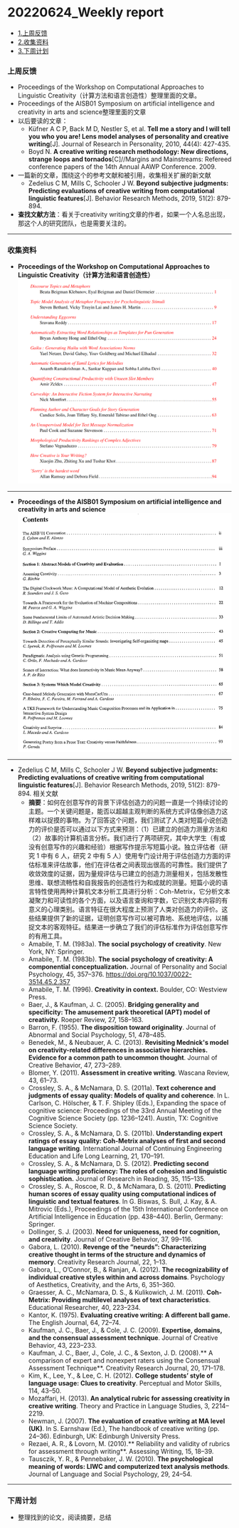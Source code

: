 # 20220624_Weekly report
+ [1.上周反馈](上周反馈)
+ [2.收集资料](收集资料)
+ [3.下周计划](下周计划)

### 上周反馈
* Proceedings of the Workshop on Computational Approaches to Linguistic Creativity（计算方法和语言创造性）整理里面的文章。
* Proceedings of the AISB01 Symposium on artificial intelligence and creativity in arts and science整理里面的文章
* 以后要读的文章：
  * Küfner A C P, Back M D, Nestler S, et al. **Tell me a story and I will tell you who you are! Lens model analyses of personality and creative writing**[J]. Journal of Research in Personality, 2010, 44(4): 427-435.
  * Boyd N. **A creative writing research methodology: New directions, strange loops and tornados**[C]//Margins and Mainstreams: Refereed conference papers of the 14th Annual AAWP Conference. 2009.
* 一篇新的文章，围绕这个的参考文献和被引用，收集相关扩展的新文献
   * Zedelius C M, Mills C, Schooler J W. **Beyond subjective judgments: Predicting evaluations of creative writing from computational linguistic features**[J]. Behavior Research Methods, 2019, 51(2): 879-894. 
* **查找文献方法**：看关于creativity writing文章的作者，如果一个人名总出现，那这个人的研究团队，也是需要关注的。


* * *


### 收集资料
* **Proceedings of the Workshop on Computational Approaches to Linguistic Creativity（计算方法和语言创造性）**
![](微信图片_20220623010122.png)

* * *

* **Proceedings of the AISB01 Symposium on artificial intelligence and creativity in arts and science**
![](微信图片_20220623011115.png)

* * *

* Zedelius C M, Mills C, Schooler J W. **Beyond subjective judgments: Predicting evaluations of creative writing from computational linguistic features**[J]. Behavior Research Methods, 2019, 51(2): 879-894. 相关文献
  * **摘要**：如何在创意写作的背景下评估创造力的问题一直是一个持续讨论的主题。一个关键问题是，能否以超越主观判断的系统方式评估像创造力这样难以捉摸的事物。为了回答这个问题，我们测试了人类对短篇小说创造力的评价是否可以通过以下方式来预测：（1）已建立的创造力测量方法和（2）故事的计算机语言分析。我们进行了两项研究，其中大学生（有或没有创意写作的兴趣和经验）根据写作提示写短篇小说。独立评估者（研究 1 中有 6 人，研究 2 中有 5 人）使用专门设计用于评估创造力方面的评估标准来评估故事，他们在评估者之间表现出很高的可靠性。我们提供了收敛效度的证据，因为量规评估与已建立的创造力测量相关，包括发散性思维、联想流畅性和自我报告的创造性行为和成就的测量。短篇小说的语言特性使用两种计算机文本分析工具进行分析：Coh-Metrix，它分析文本凝聚力和可读性的各个方面，以及语言查询和字数，它识别文本内容的有意义的心理类别。语言特征在很大程度上预测了人类对创造力的评价。这些结果提供了新的证据，证明创意写作可以被可靠地、系统地评估，以捕捉文本的客观特征。结果进一步确立了我们的评估标准作为评估创意写作的有用工具。
  * Amabile, T. M. (1983a). **The social psychology of creativity**. New York, NY: Springer.
  * Amabile, T. M. (1983b). **The social psychology of creativity: A componential conceptualization.** Journal of Personality and Social Psychology, 45, 357–376. https://doi.org/10.1037/0022-3514.45.2.357
  * Amabile, T. M. (1996). **Creativity in context.** Boulder, CO: Westview Press.
  * Baer, J., & Kaufman, J. C. (2005). **Bridging generality and specificity: The amusement park theoretical (APT) model of creativity.** Roeper Review, 27, 158–163.
  * Barron, F. (1955). **The disposition toward originality**. Journal of Abnormal and Social Psychology, 51, 478–485.
  * Benedek, M., & Neubauer, A. C. (2013). **Revisiting Mednick's model on creativity-related differences in associative hierarchies. Evidence for a common path to uncommon thought**. Journal of Creative Behavior, 47, 273–289.
  * Blomer, Y. (2011). **Assessment in creative writing**. Wascana Review, 43, 61–73.
  * Crossley, S. A., & McNamara, D. S. (2011a). **Text coherence and judgments of essay quality: Models of quality and coherence**. In L. Carlson, C. Hölscher, & T. F. Shipley (Eds.), Expanding the space of cognitive science: Proceedings of the 33rd Annual Meeting of the Cognitive Science Society (pp. 1236–1241). Austin, TX: Cognitive Science Society.
  * Crossley, S. A., & McNamara, D. S. (2011b). **Understanding expert ratings of essay quality: Coh-Metrix analyses of first and second language writing**. International Journal of Continuing Engineering Education and Life Long Learning, 21, 170–191.
  * Crossley, S. A., & McNamara, D. S. (2012). **Predicting second language writing proficiency: The roles of cohesion and linguistic sophistication.** Journal of Research in Reading, 35, 115–135.
  * Crossley, S. A., Roscoe, R. D., & McNamara, D. S. (2011). **Predicting human scores of essay quality using computational indices of linguistic and textual features**. In G. Biswas, S. Bull, J. Kay, & A. Mitrovic (Eds.), Proceedings of the 15th International Conference on Artificial Intelligence in Education (pp. 438–440). Berlin, Germany: Springer.
  * Dollinger, S. J. (2003). **Need for uniqueness, need for cognition, and creativity**. Journal of Creative Behavior, 37, 99–116.
  * Gabora, L. (2010). **Revenge of the “neurds”: Characterizing creative thought in terms of the structure and dynamics of memory**. Creativity Research Journal, 22, 1–13.
  * Gabora, L., O’Connor, B., & Ranjan, A. (2012). **The recognizability of individual creative styles within and across domains**. Psychology of Aesthetics, Creativity, and the Arts, 6, 351–360.
  * Graesser, A. C., McNamara, D. S., & Kulikowich, J. M. (2011). **Coh-Metrix: Providing multilevel analyses of text characteristics**. Educational Researcher, 40, 223–234.
  * Kantor, K. (1975). **Evaluating creative writing: A different ball game.** The English Journal, 64, 72–74.
  * Kaufman, J. C., Baer, J., & Cole, J. C. (2009). **Expertise, domains, and the consensual assessment technique**. Journal of Creative Behavior, 43, 223–233.
  * Kaufman, J. C., Baer, J., Cole, J. C., & Sexton, J. D. (2008).** A comparison of expert and nonexpert raters using the Consensual Assessment Technique**. Creativity Research Journal, 20, 171–178.
  * Kim, K., Lee, Y., & Lee, C. H. (2012). **College students’ style of language usage: Clues to creativity**. Perceptual and Motor Skills, 114, 43–50.
  * Mozaffari, H. (2013). **An analytical rubric for assessing creativity in creative writing**. Theory and Practice in Language Studies, 3, 2214–2219.
  * Newman, J. (2007). **The evaluation of creative writing at MA level (UK)**. In S. Earnshaw (Ed.), The handbook of creative writing (pp. 24–36). Edinburgh, UK: Edinburgh University Press.
  * Rezaei, A. R., & Lovorn, M. (2010).** Reliability and validity of rubrics for assessment through writing**. Assessing Writing, 15, 18–39.
  * Tausczik, Y. R., & Pennebaker, J. W. (2010). **The psychological meaning of words: LIWC and computerized text analysis methods**. Journal of Language and Social Psychology, 29, 24–54.

* * *

### 下周计划
* 整理找到的论文，阅读摘要，总结
